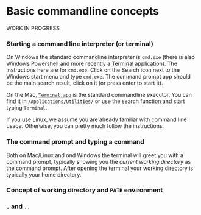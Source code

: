 
# Basic commandline concepts

WORK IN PROGRESS

### Starting a command line interpreter (or terminal)

On Windows the standard commandline interpreter is `cmd.exe` (there is also Windows Powershell and more recently a Terminal application). The instructions here are for `cmd.exe`. Click on the Search icon next to the Windows start menu and type `cmd.exe`. The command prompt app should be the main search result, click on it (or press enter to start it).

On the Mac, [`Terminal.app`](https://support.apple.com/en-au/guide/terminal/welcome/mac) is the standard commandline executor. You can find it in `/Applications/Utilities/` or use the search function and start typing `Terminal`.

If you use Linux, we assume you are already familiar with command line usage. Otherwise, you can pretty much follow the instructions. 


### The command prompt and typing a command 

Both on Mac/Linux and ond Windows the terminal will greet you with a command prompt, typically showing you the _current working directory_ as the command prompt. After opening the terminal your working directory is typically your home directory.


### Concept of working directory and `PATH` environment


### `.` and `..`


